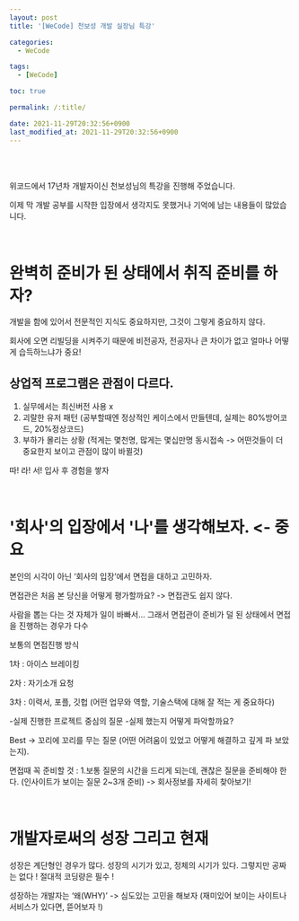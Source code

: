 ```yaml
---
layout: post
title: '[WeCode] 천보성 개발 실장님 특강'

categories:
  - WeCode

tags:
  - [WeCode]

toc: true

permalink: /:title/

date: 2021-11-29T20:32:56+0900
last_modified_at: 2021-11-29T20:32:56+0900
---
```


<br>
<br>

위코드에서 17년차 개발자이신 천보성님의 특강을 진행해 주었습니다.

이제 막 개발 공부를 시작한 입장에서 생각지도 못했거나 기억에 남는 내용들이 많았습니다.

<br>

# 완벽히 준비가 된 상태에서 취직 준비를 하자?

개발을 함에 있어서 전문적인 지식도 중요하지만, 그것이 그렇게 중요하지 않다.

회사에 오면 리빌딩을 시켜주기 때문에 비전공자, 전공자나 큰 차이가 없고 얼마나 어떻게 습득하느냐가 중요!

## 상업적 프로그램은 관점이 다르다.

1. 실무에서는 최신버전 사용 x
2. 괴랄한 유저 패턴 (공부할때엔 정상적인 케이스에서 만들텐데, 실제는 80%방어코드, 20%정상코드)
3. 부하가 몰리는 상황 (적게는 몇천명, 많게는 몇십만명 동시접속 -> 어떤것들이 더 중요한지 보이고 관점이 많이 바뀔것)

따! 라! 서! 입사 후 경험을 쌓자

<br>

# '회사'의 입장에서 '나'를 생각해보자. <- 중요

본인의 시각이 아닌 ‘회사의 입장’에서 면접을 대하고 고민하자.

면접관은 처음 본 당신을 어떻게 평가할까요? -> 면접관도 쉽지 않다.

사람을 뽑는 다는 것 자체가 일이 바빠서… 그래서 면접관이 준비가 덜 된 상태에서 면접을 진행하는 경우가 다수

보통의 면접진행 방식

1차 : 아이스 브레이킹

2차 : 자기소개 요청

3차 : 이력서, 포플, 깃헙 (어떤 업무와 역할, 기술스택에 대해 잘 적는 게 중요하다)

-실제 진행한 프로젝트 중심의 질문 -실제 했는지 어떻게 파악할까요?

Best -> 꼬리에 꼬리를 무는 질문 (어떤 어려움이 있었고 어떻게 해결하고 깊게 파 보았는지).

면접때 꼭 준비할 것 : 1.보통 질문의 시간을 드리게 되는데, 괜찮은 질문을 준비해야 한다. (인사이트가 보이는 질문 2~3개 준비) -> 회사정보를 자세히 찾아보기!

<br>

# 개발자로써의 성장 그리고 현재

성장은 계단형인 경우가 많다. 성장의 시기가 있고, 정체의 시기가 있다.
그렇지만 공짜는 없다 ! 절대적 코딩량은 필수 !

성장하는 개발자는 ‘왜(WHY)’ -> 심도있는 고민을 해보자
(재미있어 보이는 사이트나 서비스가 있다면, 뜯어보자 !)
